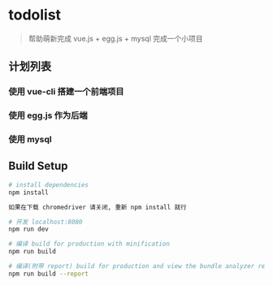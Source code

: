 # todolist 

>  帮助萌新完成 vue.js + egg.js + mysql 完成一个小项目

## 计划列表

### 使用 vue-cli 搭建一个前端项目

### 使用 egg.js 作为后端

### 使用 mysql

## Build Setup

``` bash
# install dependencies
npm install

如果在下载 chromedriver 请关闭, 重新 npm install 就行

# 开发 localhost:8080
npm run dev

# 编译 build for production with minification
npm run build

# 编译(附带 report) build for production and view the bundle analyzer report
npm run build --report

```

